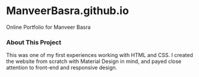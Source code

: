 # ManveerBasra.github.io

Online Portfolio for Manveer Basra

### About This Project

This was one of my first experiences working with HTML and CSS. I created the website from scratch with Material Design in mind, and payed close attention to front-end and responsive design.

